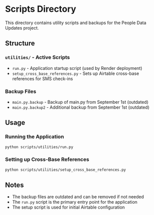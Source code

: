 # Scripts Directory

This directory contains utility scripts and backups for the People Data Updates project.

## Structure

### `utilities/` - Active Scripts
- `run.py` - Application startup script (used by Render deployment)
- `setup_cross_base_references.py` - Sets up Airtable cross-base references for SMS check-ins

### Backup Files
- `main.py.backup` - Backup of main.py from September 1st (outdated)
- `main.py.backup2` - Additional backup from September 1st (outdated)

## Usage

### Running the Application
```bash
python scripts/utilities/run.py
```

### Setting up Cross-Base References
```bash
python scripts/utilities/setup_cross_base_references.py
```

## Notes

- The backup files are outdated and can be removed if not needed
- The `run.py` script is the primary entry point for the application
- The setup script is used for initial Airtable configuration

